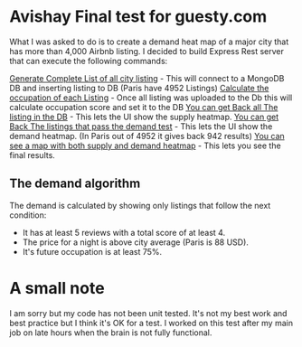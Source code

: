 # Avishay Final test for guesty.com

What I was asked to do is to create a demand heat map of a major city that has more than 4,000 Airbnb listing.
I decided to build Express Rest server that can execute the following commands:

[Generate Complete List of all city listing](http://localohost:3000/generateListingsList) - This will connect to a MongoDB DB and inserting listing to DB (Paris have 4952 Listings) 
[Calculate the occupation of each Listing](http://localohost:3000/calculateOccupation) - Once all listing was uploaded to the Db this will calculate occupation score and set it to the DB
[You can get Back all The listing in the DB](http://localohost:3000/getAllListings) - This lets the UI show the supply heatmap.
[You can get Back The listings that pass the demand test](http://localohost:3000/getOnlyDemandedListings) - This lets the UI show the demand heatmap. (In Paris out of 4952 it gives back 942 results)
[You can see a map with both supply and demand heatmap](http://localohost:3000/showMap) - This lets you see the final results.

## The demand algorithm 

The demand is calculated by showing only listings that follow the next condition:
* It has at least 5 reviews with a total score of at least 4.
* The price for a night is above city average (Paris is 88 USD).
* It's future occupation is at least 75%.


# A small note
I am sorry but my code has not been unit tested. It's not my best work and best practice but I think it's OK for a test.
I worked on this test after my main job on late hours when the brain is not fully functional. 